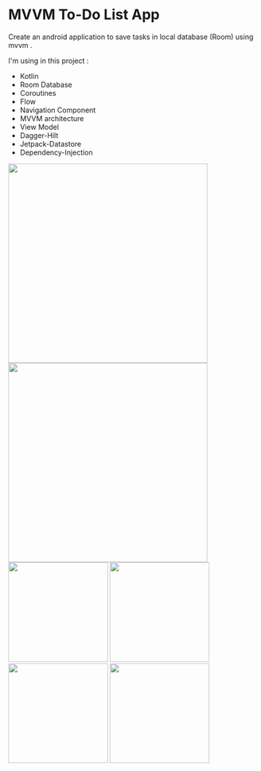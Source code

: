 # MVVM To-Do List App

Create an android application to save tasks in local database (Room) using mvvm .

I'm using in this project :
* Kotlin
* Room Database
* Coroutines
* Flow
* Navigation Component
* MVVM architecture
* View Model
* Dagger-Hilt
* Jetpack-Datastore
* Dependency-Injection

<img src="https://user-images.githubusercontent.com/28947735/171654601-4393fc00-95b0-4210-93d2-8da4e58ad81b.jpg" width="400"/> <img src="https://user-images.githubusercontent.com/28947735/171654647-5716cf97-a7f5-4f08-bc5b-a883cc245683.jpg" width="400"/> <img src="https://user-images.githubusercontent.com/28947735/171654690-ea188371-cbd6-420d-9b86-8524e911ecf1.jpg" width="200"/> <img src="https://user-images.githubusercontent.com/28947735/171654711-7a59436e-fe4b-42e4-8cc0-495827d92785.jpg" width="200"/> <img src="https://user-images.githubusercontent.com/28947735/171654729-1f414f28-3c2c-4ecd-abf8-b8b67f917d05.jpg" width="200"/> <img src="https://user-images.githubusercontent.com/28947735/171654735-d39bfb88-76b9-40ef-a5d7-6c3680a689f3.jpg" width="200"/>

